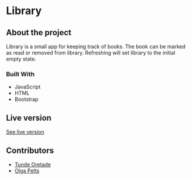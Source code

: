 # Library

## About the project

Library is a small app for keeping track of books. The book can be marked as read or removed from library.
Refreshing will set library to the initial empty state.

### Built With

* JavaScript
* HTML
* Bootstrap

## Live version

[See live version](https://rawcdn.githack.com/pelzolga123/Library/d6c70c34701e19961e51fb7d28676c5bad4a1938/index.html)

## Contributors

* [Tunde Oretade](https://github.com/tundeiness)
* [Olga Pelts](https://github.com/pelzolga123)
